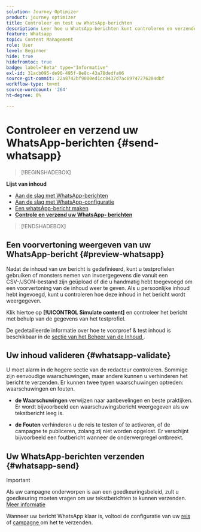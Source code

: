 ```yaml
---
solution: Journey Optimizer
product: journey optimizer
title: Controleer en test uw WhatsApp-berichten
description: Leer hoe u WhatsApp-berichten kunt controleren en verzenden in Journey Optimizer
feature: Whatsapp
topic: Content Management
role: User
level: Beginner
hide: true
hidefromtoc: true
badge: label="Beta" type="Informative"
exl-id: 31acb095-de90-495f-8e8c-43a78dedfa06
source-git-commit: 22a8742bf9000ed1cc8437d7ac89747276284dbf
workflow-type: tm+mt
source-wordcount: '264'
ht-degree: 0%

---
```


# Controleer en verzend uw WhatsApp-berichten {#send-whatsapp}

>[!BEGINSHADEBOX]

**Lijst van inhoud**

* [Aan de slag met WhatsApp-berichten](get-started-whatsapp.md)
* [Aan de slag met WhatsApp-configuratie](whatsapp-configuration.md)
* [Een whatsApp-bericht maken](create-whatsapp.md)
* **[Controle en verzend uw WhatsApp- berichten](send-whatsapp.md)**

>[!ENDSHADEBOX]

## Een voorvertoning weergeven van uw WhatsApp-bericht {#preview-whatsapp}

Nadat de inhoud van uw bericht is gedefinieerd, kunt u testprofielen gebruiken of monsters nemen van invoergegevens die vanuit een CSV-/JSON-bestand zijn geüpload of die u handmatig hebt toegevoegd om een voorvertoning van de inhoud weer te geven. Als u persoonlijke inhoud hebt ingevoegd, kunt u controleren hoe deze inhoud in het bericht wordt weergegeven.

Klik hiertoe op **[!UICONTROL Simulate content]** en controleer het bericht met behulp van de gegevens van het testprofiel.

De gedetailleerde informatie over hoe te voorproef &amp; test inhoud is beschikbaar in de [ sectie van het Beheer van de Inhoud ](../content-management/preview-test.md).

## Uw inhoud valideren {#whatsapp-validate}

U moet alarm in de hogere sectie van de redacteur controleren. Sommige zijn eenvoudige waarschuwingen, maar andere kunnen u verhinderen het bericht te verzenden. Er kunnen twee typen waarschuwingen optreden: waarschuwingen en fouten.

* **de Waarschuwingen** verwijzen naar aanbevelingen en beste praktijken. Er wordt bijvoorbeeld een waarschuwingsbericht weergegeven als uw tekstbericht leeg is.

* **de Fouten** verhinderen u de reis te testen of te activeren, of de campagne te publiceren, zolang zij niet worden opgelost. Er verschijnt bijvoorbeeld een foutbericht wanneer de onderwerpregel ontbreekt.

## Uw WhatsApp-berichten verzenden {#whatsapp-send}

>[!IMPORTANT]
>
> Als uw campagne onderworpen is aan een goedkeuringsbeleid, zult u goedkeuring moeten vragen om uw tekstberichten te kunnen verzenden. [Meer informatie](../test-approve/gs-approval.md)

Wanneer uw bericht WhatsApp klaar is, voltooi de configuratie van uw [ reis ](../building-journeys/publishing-the-journey.md) of [ campagne ](../campaigns/review-activate-campaign.md) om het te verzenden.
